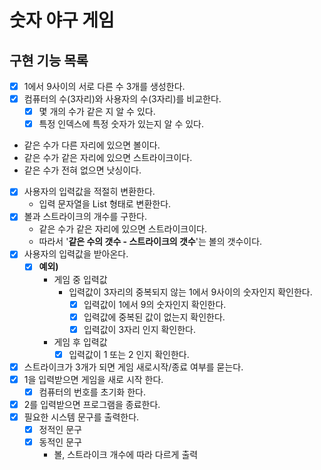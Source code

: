 # 숫자 야구 게임

## 구현 기능 목록

- [x] 1에서 9사이의 서로 다른 수 3개를 생성한다.
- [x] 컴퓨터의 수(3자리)와 사용자의 수(3자리)를 비교한다.
  - [x] 몇 개의 수가 같은 지 알 수 있다.
  - [x] 특정 인덱스에 특정 숫자가 있는지 알 수 있다.
- 같은 수가 다른 자리에 있으면 볼이다.
- 같은 수가 같은 자리에 있으면 스트라이크이다.
- 같은 수가 전혀 없으면 낫싱이다.

- [x] 사용자의 입력값을 적절히 변환한다.
  - 입력 문자열을 List<Integer> 형태로 변환한다.
- [x] 볼과 스트라이크의 개수를 구한다.
  - 같은 수가 같은 자리에 있으면 스트라이크이다.
  - 따라서 '**같은 수의 갯수 - 스트라이크의 갯수**'는 볼의 갯수이다.
- [x] 사용자의 입력값을 받아온다.
  - [x] **예외)** 
    - 게임 중 입력값 
      - 입력값이 3자리의 중복되지 않는 1에서 9사이의 숫자인지 확인한다.
        - [x] 입력값이 1에서 9의 숫자인지 확인한다.
        - [x] 입력값에 중복된 값이 없는지 확인한다.
        - [x] 입력값이 3자리 인지 확인한다.
    - 게임 후 입력값
      - [x] 입력값이 1 또는 2 인지 확인한다.
- [x] 스트라이크가 3개가 되면 게임 새로시작/종료 여부를 묻는다.
- [x] 1을 입력받으면 게임을 새로 시작 한다.
  - [x] 컴퓨터의 번호를 초기화 한다.
- [x] 2를 입력받으면 프로그램을 종료한다.
- [x] 필요한 시스템 문구를 출력한다.
  - [x] 정적인 문구
  - [x] 동적인 문구
    - 볼, 스트라이크 개수에 따라 다르게 출력